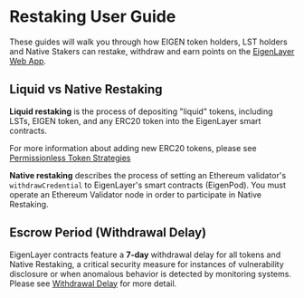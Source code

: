 # Restaking User Guide

These guides will walk you through how EIGEN token holders, LST holders and Native Stakers can restake, withdraw and earn points on the [EigenLayer Web App](https://app.eigenlayer.xyz/).

## **Liquid vs Native Restaking**

**Liquid restaking** is the process of depositing "liquid" tokens, including LSTs, EIGEN token, and any ERC20 token into the EigenLayer smart contracts.

For more information about adding new ERC20 tokens, please see [Permissionless Token Strategies](/docs/developers/avs-permissionlesss.md)


**Native restaking** describes the process of setting an Ethereum validator's `withdrawCredential` to EigenLayer's smart contracts (EigenPod). You must operate an Ethereum Validator node in order to participate in Native Restaking.

## Escrow Period (Withdrawal Delay)

EigenLayer contracts feature a **7-day** withdrawal delay for all tokens and Native Restaking, a critical security measure for instances of vulnerability disclosure or when anomalous behavior is detected by monitoring systems. Please see [Withdrawal Delay](/docs/eigenlayer/security/withdrawal-delay.md) for more detail.
